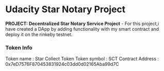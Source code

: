 # Udacity Star Notary Project
**PROJECT: Decentralized Star Notary Service Project** - For this project,i have created a DApp by adding functionality with my smart contract and deploy it on the rinkeby testnet.

### Token Info
Token name : Star Collect Token
Token symbol : SCT
Contract Address : 0x7eD7576F870453831924c03dd0d02165Aba99d7C
